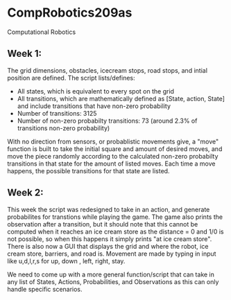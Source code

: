 # CompRobotics209as
Computational Robotics

## Week 1:
The grid dimensions, obstacles, icecream stops, road stops, and intial position are defined.
The script lists/defines:
- All states, which is equivalent to every spot on the grid
- All transitions, which are mathematically defined as [State, action, State] and include transitions that have non-zero probability
- Number of transitions: 3125
- Number of non-zero probabilty transitions: 73 (around 2.3% of transitions non-zero probability)

With no direction from sensors, or probablistic movements give, a "move" function is built to take the initial square and amount of desired moves, and move the piece randomly according to the calculated non-zero probabilty transitions in that state for the amount of listed moves. Each time a move happens, the possible transitions for that state are listed.

## Week 2:
This week the script was redesigned to take in an action, and generate probabilites for transtions while playing the game. The game also prints the observation after a transition, but it should note that this cannot be computed when it reaches an ice cream store as the distance = 0 and 1/0 is not possible, so when this happens it simply prints "at ice cream store". There is also now a GUI that displays the grid and where the robot, ice cream store, barriers, and road is. Movement are made by typing in input like u,d,l,r,s for up, down , left, right, stay.

We need to come up with a more general function/script that can take in any list of States, Actions, Probabilities, and Observations as this can only handle specific scenarios.


